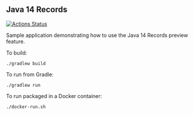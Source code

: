 ## Java 14 Records

[![Actions Status](https://github.com/rieske/samples/workflows/java14-records/badge.svg)](https://github.com/rieske/samples/actions)

Sample application demonstrating how to use the Java 14 Records preview feature.

To build:
```
./gradlew build
```

To run from Gradle:
```
./gradlew run
```

To run packaged in a Docker container:
```
./docker-run.sh
```
